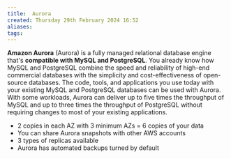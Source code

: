 ```yaml
---
title:  Aurora
created: Thursday 29th February 2024 16:52
aliases: 
tags: 
---
```


**Amazon Aurora** (Aurora) is a fully managed relational database engine that's **compatible with MySQL and PostgreSQL**. You already know how MySQL and PostgreSQL combine the speed and reliability of high-end commercial databases with the simplicity and cost-effectiveness of open-source databases. The code, tools, and applications you use today with your existing MySQL and PostgreSQL databases can be used with Aurora. With some workloads, Aurora can deliver up to five times the throughput of MySQL and up to three times the throughput of PostgreSQL without requiring changes to most of your existing applications.

- 2 copies in each AZ with 3 minimum AZs = 6 copies of your data
- You can share Aurora snapshots with other AWS accounts
- 3 types of replicas available
- Aurora has automated backups turned by default